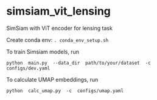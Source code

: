 # simsiam_vit_lensing
SimSiam with ViT encoder for lensing task


Create conda env:  ```. conda_env_setup.sh```


To train Simsiam models, run  
```
python  main.py  --data_dir  path/to/your/dataset  -c  configs/dev.yaml
```


To calculate UMAP embeddings, run
```
python  calc_umap.py  -c  configs/umap.yaml
```